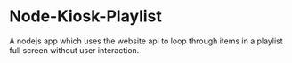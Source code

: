 # Node-Kiosk-Playlist
A nodejs app which uses the website api to loop through items in a playlist full screen without user interaction.
